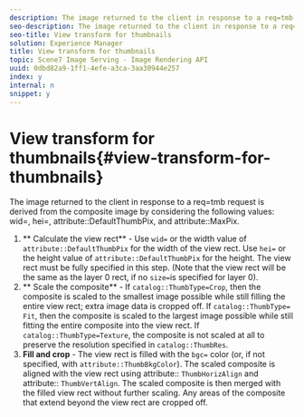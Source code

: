 ```yaml
---
description: The image returned to the client in response to a req=tmb request is derived from the composite image by considering the following values  wid=, hei=, attribute DefaultThumbPix, and attribute MaxPix.
seo-description: The image returned to the client in response to a req=tmb request is derived from the composite image by considering the following values  wid=, hei=, attribute DefaultThumbPix, and attribute MaxPix.
seo-title: View transform for thumbnails
solution: Experience Manager
title: View transform for thumbnails
topic: Scene7 Image Serving - Image Rendering API
uuid: 0dbd82a9-1ff1-4efe-a3ca-3aa30944e257
index: y
internal: n
snippet: y
---
```


# View transform for thumbnails{#view-transform-for-thumbnails}

The image returned to the client in response to a req=tmb request is derived from the composite image by considering the following values: wid=, hei=, attribute::DefaultThumbPix, and attribute::MaxPix.

1. ** Calculate the view rect** - Use `wid=` or the width value of `attribute::DefaultThumbPix` for the width of the view rect. Use `hei=` or the height value of `attribute::DefaultThumbPix` for the height. The view rect must be fully specified in this step. (Note that the view rect will be the same as the layer 0 rect, if no `size=`is specified for layer 0). 
1. ** Scale the composite** - If `catalog::ThumbType=Crop`, then the composite is scaled to the smallest image possible while still filling the entire view rect; extra image data is cropped off. If `catalog::ThumbType= Fit`, then the composite is scaled to the largest image possible while still fitting the entire composite into the view rect. If `catalog::ThumbType=Texture`, the composite is not scaled at all to preserve the resolution specified in `catalog::ThumbRes`. 
1. **Fill and crop** - The view rect is filled with the `bgc=` color (or, if not specified, with `attribute::ThumbBkgColor`). The scaled composite is aligned with the view rect using attribute:: `ThumbHorizAlign` and attribute:: `ThumbVertAlign`. The scaled composite is then merged with the filled view rect without further scaling. Any areas of the composite that extend beyond the view rect are cropped off.

